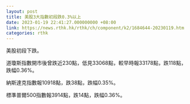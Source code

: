 ```yaml
---
layout: post
title: 美股3大指數初段跌0.3%以上
date: 2023-01-19 22:41:27.000000000 +08:00
link: https://news.rthk.hk/rthk/ch/component/k2/1684644-20230119.htm
categories: rthk
---
```


美股初段下跌。

道瓊斯指數開市後曾跌近230點，低見33068點，較早時報33178點，跌118點，跌幅0.36%。

納斯達克指數報10918點，跌38點，跌幅0.35%。

標準普爾500指數報3914點，跌14點，跌幅0.36%。
